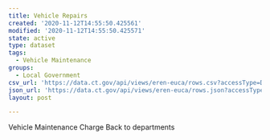 ```yaml
---
title: Vehicle Repairs
created: '2020-11-12T14:55:50.425561'
modified: '2020-11-12T14:55:50.425571'
state: active
type: dataset
tags:
  - Vehicle Maintenance
groups:
  - Local Government
csv_url: 'https://data.ct.gov/api/views/eren-euca/rows.csv?accessType=DOWNLOAD'
json_url: 'https://data.ct.gov/api/views/eren-euca/rows.json?accessType=DOWNLOAD'
layout: post

---
```

Vehicle Maintenance Charge Back to departments
